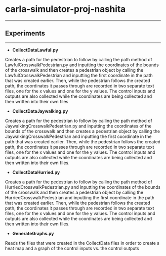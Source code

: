 # carla-simulator-proj-nashita
***

## Experiments
***

* **CollectDataLawful.py** 

Creates a path for the pedestrian to follow by calling the path method of LawfulCrosswalkPedestrian.py and inputting the coordinates of the bounds of the crosswalk and then creates a pedestrian object by calling the LawfulCrosswalkPedestrian and inputting the first coordinate in the path that was created earlier. Then, while the pedestrian follows the created path, the coordinates it passes through are recorded in two separate text files, one for the x values and one for the y values. The control inputs and outputs are also collected while the coordinates are being collected and then written into their own files.

* **CollectDataJaywalking.py** 

Creates a path for the pedestrian to follow by calling the path method of JaywalkingCrosswalkPedestrian.py and inputting the coordinates of the bounds of the crosswalk and then creates a pedestrian object by calling the JaywalkingCrosswalkPedestrian and inputting the first coordinate in the path that was created earlier. Then, while the pedestrian follows the created path, the coordinates it passes through are recorded in two separate text files, one for the x values and one for the y values. The control inputs and outputs are also collected while the coordinates are being collected and then written into their own files.

* **CollectDataHurried.py** 

Creates a path for the pedestrian to follow by calling the path method of HurriedCrosswalkPedestrian.py and inputting the coordinates of the bounds of the crosswalk and then creates a pedestrian object by calling the HurriedCrosswalkPedestrian and inputting the first coordinate in the path that was created earlier. Then, while the pedestrian follows the created path, the coordinates it passes through are recorded in two separate text files, one for the x values and one for the y values. The control inputs and outputs are also collected while the coordinates are being collected and then written into their own files.

* **GenerateGraphs.py**

Reads the files that were created in the CollectData files in order to create a heat map and a graph of the control inputs vs. the control outputs 